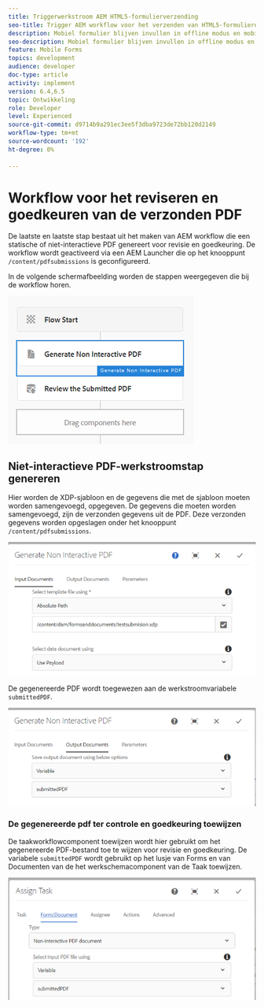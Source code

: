 ```yaml
---
title: Triggerwerkstroom AEM HTML5-formulierverzending
seo-title: Trigger AEM workflow voor het verzenden van HTML5-formulieren
description: Mobiel formulier blijven invullen in offline modus en mobiel formulier verzenden om AEM workflow te activeren
seo-description: Mobiel formulier blijven invullen in offline modus en mobiel formulier verzenden om AEM workflow te activeren
feature: Mobile Forms
topics: development
audience: developer
doc-type: article
activity: implement
version: 6.4,6.5
topic: Ontwikkeling
role: Developer
level: Experienced
source-git-commit: d9714b9a291ec3ee5f3dba9723de72bb120d2149
workflow-type: tm+mt
source-wordcount: '192'
ht-degree: 0%

---
```



# Workflow voor het reviseren en goedkeuren van de verzonden PDF

De laatste en laatste stap bestaat uit het maken van AEM workflow die een statische of niet-interactieve PDF genereert voor revisie en goedkeuring. De workflow wordt geactiveerd via een AEM Launcher die op het knooppunt `/content/pdfsubmissions` is geconfigureerd.

In de volgende schermafbeelding worden de stappen weergegeven die bij de workflow horen.

![werkstroom](assets/workflow.PNG)

## Niet-interactieve PDF-werkstroomstap genereren

Hier worden de XDP-sjabloon en de gegevens die met de sjabloon moeten worden samengevoegd, opgegeven. De gegevens die moeten worden samengevoegd, zijn de verzonden gegevens uit de PDF. Deze verzonden gegevens worden opgeslagen onder het knooppunt `/content/pdfsubmissions`.

![werkstroom](assets/generate-pdf1.PNG)

De gegenereerde PDF wordt toegewezen aan de werkstroomvariabele `submittedPDF`.

![werkstroom](assets/generate-pdf2.PNG)

### De gegenereerde pdf ter controle en goedkeuring toewijzen

De taakworkflowcomponent toewijzen wordt hier gebruikt om het gegenereerde PDF-bestand toe te wijzen voor revisie en goedkeuring. De variabele `submittedPDF` wordt gebruikt op het lusje van Forms en van Documenten van de het werkschemacomponent van de Taak toewijzen.

![werkstroom](assets/assign-task.PNG)

